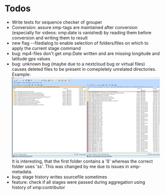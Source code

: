 # Todos 
- Write tests for sequence checker of grouper
- Conversion: assure xmp-tags are maintained after conversion (especially for videos: xmp:date is vanished) by reading them before conversion and writing them to result
- new flag --filedialog to enable selection of folders/files on which to apply the current stage command
- bug: mp4-files don't get xmp:Date written and are missing longitude and latitude gps values
- bug: unknown bug (maybe due to a nextcloud bug or virtual files) causes deleted files to be present in comepletely unrelated directories. Example: ![alt text](2024-09-30_Bug.png) It is interesting, that the first folder contains a 'ß' whereas the correct folder uses 'ss'. This was changed by me due to issues in xmp-metadata.
- bug: stage history writes sourcefile sometimes
- feature: check if all stages were passed during aggregation using history of xmp:contributor